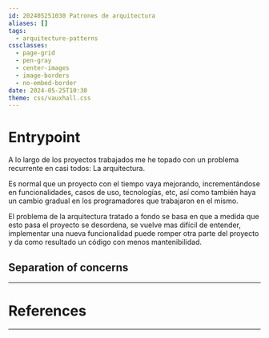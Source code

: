 ```yaml
---
id: 202405251030 Patrones de arquitectura
aliases: []
tags:
  - arquitecture-patterns
cssclasses:
  - page-grid
  - pen-gray
  - center-images
  - image-borders
  - no-embed-border
date: 2024-05-25T10:30
theme: css/vauxhall.css
---
```


# Entrypoint

A lo largo de los proyectos trabajados me he topado con un problema recurrente
en casi todos: La arquitectura.

Es normal que un proyecto con el tiempo vaya mejorando, incrementándose en
funcionalidades, casos de uso, tecnologías, etc, así como también haya un cambio
gradual en los programadores que trabajaron en el mismo.

El problema de la arquitectura tratado a fondo se basa en que a medida que esto
pasa el proyecto se desordena, se vuelve mas difícil de entender, implementar
una nueva funcionalidad puede romper otra parte del proyecto y da como resultado
un código con menos mantenibilidad.

## Separation of concerns

---

# References

---

